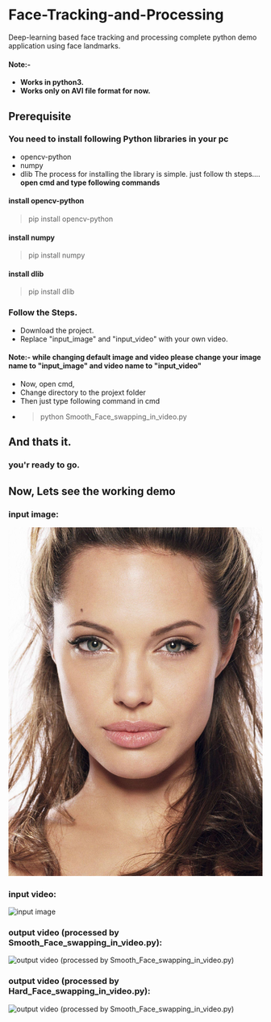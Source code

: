 # Face-Tracking-and-Processing
Deep-learning based face tracking and processing complete python demo application using face landmarks.
#### Note:-
* **Works in python3.**
* **Works only on AVI file format for now.**
## Prerequisite
### **You need to install following Python libraries in your pc**
* opencv-python
* numpy
* dlib
The process for installing the library is simple.
just follow th steps....
**open cmd and type following commands**
#### **install opencv-python**
> pip install opencv-python
#### **install numpy**
> pip install numpy
#### **install dlib**
> pip install dlib

### Follow the Steps.
* Download the project.
* Replace "input_image" and "input_video" with your own video.
#### Note:- while changing default image and video please change your image name to "input_image" and video name to "input_video"

* Now, open cmd,
* Change directory to the projext folder
* Then just type following command in cmd
* > python Smooth_Face_swapping_in_video.py
## And thats it.
### you'r ready to go.

## Now, Lets see the working demo
### input image:
![input image](https://github.com/parthpsp/Face-Tracking-and-Processing/blob/master/input_image.jpg)
### input video:
![input image](https://github.com/parthpsp/Face-Tracking-and-Processing/blob/master/demo_gif/original_video.gif)
### output video (processed by Smooth_Face_swapping_in_video.py):
![output video (processed by Smooth_Face_swapping_in_video.py)](https://github.com/parthpsp/Face-Tracking-and-Processing/blob/master/demo_gif/soft_processed_video.gif)
### output video (processed by Hard_Face_swapping_in_video.py):
![output video (processed by Smooth_Face_swapping_in_video.py)](https://github.com/parthpsp/Face-Tracking-and-Processing/blob/master/demo_gif/hard_processed_video.gif)
